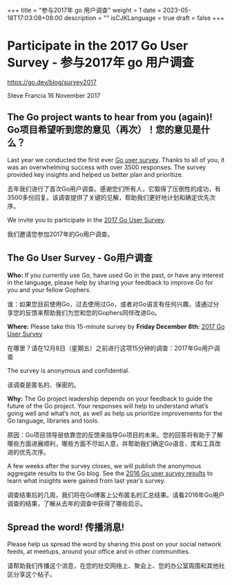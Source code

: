 +++
title = "参与2017年 go 用户调查"
weight = 1
date = 2023-05-18T17:03:08+08:00
description = ""
isCJKLanguage = true
draft = false
+++

# Participate in the 2017 Go User Survey - 参与2017年 go 用户调查

https://go.dev/blog/survey2017

Steve Francia
16 November 2017

## The Go project wants to hear from you (again)! Go项目希望听到您的意见（再次）！您的意见是什么？

Last year we conducted the first ever [Go user survey](https://blog.golang.org/survey2016-results). Thanks to all of you, it was an overwhelming success with over 3500 responses. The survey provided key insights and helped us better plan and prioritize.

去年我们进行了首次Go用户调查。感谢您们所有人，它取得了压倒性的成功，有3500多份回复。该调查提供了关键的见解，帮助我们更好地计划和确定优先次序。

We invite you to participate in the [2017 Go User Survey](https://goo.gl/n9M7SB).

我们邀请您参加2017年的Go用户调查。

## The Go User Survey - Go用户调查

**Who:** If you currently use Go, have used Go in the past, or have any interest in the language, please help by sharing your feedback to improve Go for you and your fellow Gophers.

谁：如果您目前使用Go，过去使用过Go，或者对Go语言有任何兴趣，请通过分享您的反馈来帮助我们为您和您的Gophers同伴改进Go。

**Where:** Please take this 15-minute survey by **Friday December 8th**: [2017 Go User Survey](https://goo.gl/n9M7SB)

在哪里？请在12月8日（星期五）之前进行这项15分钟的调查：2017年Go用户调查

The survey is anonymous and confidential.

该调查是匿名的、保密的。

**Why:** The Go project leadership depends on your feedback to guide the future of the Go project. Your responses will help to understand what’s going well and what’s not, as well as help us prioritize improvements for the Go language, libraries and tools.

原因：Go项目领导层依靠您的反馈来指导Go项目的未来。您的回答将有助于了解哪些方面进展顺利，哪些方面不尽如人意，并帮助我们确定Go语言、库和工具改进的优先次序。

A few weeks after the survey closes, we will publish the anonymous aggregate results to the Go blog. See the [2016 Go user survey results](https://blog.golang.org/survey2016-results) to learn what insights were gained from last year’s survey.

调查结束后的几周，我们将在Go博客上公布匿名的汇总结果。请看2016年Go用户调查的结果，了解从去年的调查中获得了哪些启示。

## Spread the word! 传播消息!

Please help us spread the word by sharing this post on your social network feeds, at meetups, around your office and in other communities.

请帮助我们传播这个消息，在您的社交网络上、聚会上、您的办公室周围和其他社区分享这个帖子。
